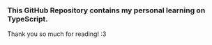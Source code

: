 ### This GitHub Repository contains my personal learning on TypeScript.

Thank you so much for reading! :3

